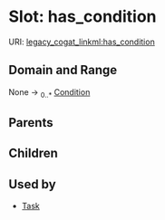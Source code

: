 
# Slot: has_condition



URI: [legacy_cogat_linkml:has_condition](https://w3id.org/rwblair/legacy-cogat-linkml/has_condition)


## Domain and Range

None &#8594;  <sub>0..\*</sub> [Condition](Condition.md)

## Parents


## Children


## Used by

 * [Task](Task.md)
